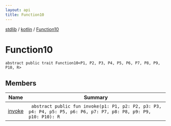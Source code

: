 ```yaml
---
layout: api
title: Function10
---
```

[stdlib](../../index.html) / [kotlin](../index.html) / [Function10](index.html)

# Function10

```
abstract public trait Function10<P1, P2, P3, P4, P5, P6, P7, P8, P9, P10, R> 
```
## Members
| Name | Summary |
|------|---------|
|[invoke](invoke.html)|&nbsp;&nbsp;`abstract public fun invoke(p1: P1, p2: P2, p3: P3, p4: P4, p5: P5, p6: P6, p7: P7, p8: P8, p9: P9, p10: P10): R`<br>|
